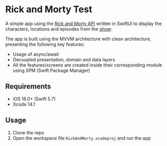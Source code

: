 # Rick and Morty Test

A simple app using the [Rick and Morty API](https://rickandmortyapi.com) written in SwiftUI to display the characters, locations and episodes from the [show](https://en.wikipedia.org/wiki/Rick_and_Morty):


The app is built using the MVVM architecture with clean architecture, presenting the following key features:
- Usage of async/await
- Decoupled presentation, domain and data layers
- All the features/screens are created inside their corresponding module using SPM (Swift Package Manager)

## Requirements

- iOS 16.0+ (Swift 5.7)
- Xcode 14.1

## Usage
1. Clone the repo
2. Open the workspace file `RickAndMorty.xcodeproj` and run the app
